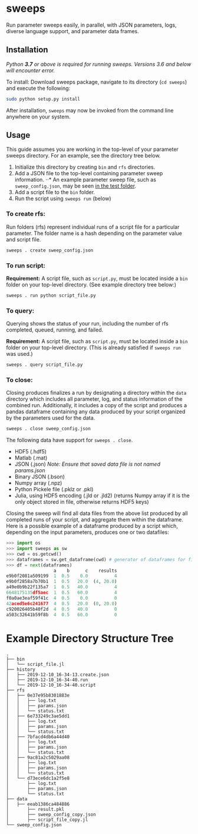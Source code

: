 # sweeps
Run parameter sweeps easily, in parallel, with JSON parameters, logs, diverse language support, and parameter data frames.

## Installation
*Python **3.7** or above is required for running sweeps. Versions 3.6 and below will encounter error.*

To install: Download sweeps package, navigate to its directory (`cd sweeps`) and execute the following:
```bash
sudo python setup.py install
```

After installation, `sweeps` may now be invoked from the command line anywhere on your system.

## Usage
This guide assumes you are working in the top-level of your parameter sweeps directory. For an example, see the directory tree below.
1. Initialize this directory by creating `bin` and `rfs` directories.
2. Add a JSON file to the top-level containing parameter sweep information.
⋅⋅* An example parameter sweep file, such as `sweep_config.json`, may be seen [in the test folder](https://github.com/brian-i/sweeps/blob/master/test/sweep.json).
3. Add a script file to the `bin` folder.
4. Run the script using `sweeps run` (below)

### To create rfs:
Run folders (rfs) represent individual runs of a script file for a particular parameter. The folder name is a hash depending on the parameter value and script file.

```bash
sweeps . create sweep_config.json
```

### To run script:
**Requirement:** A script file, such as `script.py`, must be located inside a `bin` folder on your top-level directory. (See example directory tree below:)
```bash
sweeps . run python script_file.py
```

### To query:
Querying shows the status of your run, including the number of rfs completed, queued, running, and failed.

**Requirement:** A script file, such as `script.py`, must be located inside a `bin` folder on your top-level directory. (This is already satisfied if `sweeps run` was used.)
```bash
sweeps . query script_file.py
```

### To close:
Closing produces finalizes a run by designating a directory within the `data` directory which
includes all parameter, log, and status information of the combined run. Additionally, it includes
a copy of the script and produces a pandas dataframe containing any data produced by your script organized by the parameters used for the data.

```bash
sweeps . close sweep_config.json
```

The following data have support for `sweeps . close`.
* HDF5 (.hdf5)
* Matlab (.mat)
* JSON (.json) *Note: Ensure that saved data file is not named params.json*
* Binary JSON (.bson)
* Numpy array (.npz)
* Python Pickele file (.pklz or .pkl)
* Julia, using HDF5 encoding (.jld or .jld2) (returns Numpy array if it is the only object stored in file, otherwise returns HDF5 keys)

Closing the sweep will find all data files from the above list produced by all completed runs of your script, and aggregate them within the dataframe. Here is a possible example of a dataframe produced by a script which, depending on the input parameters, produces one or two datafiles:

```python
>>> import os
>>> import sweeps as sw
>>> cwd = os.getcwd()
>>> dataframes = sw.get_dataframe(cwd) # generator of dataframes for finished runs
>>> df = next(dataframes)
                  a    b      c    results
e9b0f2081a509199  1  0.5    0.0          4
e9b0f2858a7b70b1  1  0.5   20.0  (4, 20.0)
a49e0b9b22f135a7  1  0.5   40.0          4
6648175135df5aec  1  0.5   60.0          4
f0a0ae3eaf59f41c  4  0.5    0.0          0
42aced5e6c241677  4  0.5   20.0  (0, 20.0)
c920026405b40f2d  4  0.5   40.0          0
a503c32641b59f8b  4  0.5   60.0          0
```

# Example Directory Structure Tree
```
.
├── bin
│   └── script_file.jl
├── history
│   ├── 2019-12-10_16-34-13.create.json
│   ├── 2019-12-10_16-34-40.run
│   └── 2019-12-10_16-34-40.script
├── rfs
│   ├── 0e37e95b8301883e
│   │   ├── log.txt
│   │   ├── params.json
│   │   └── status.txt
│   ├── 6e733249c3ae5dd1
│   │   ├── log.txt
│   │   ├── params.json
│   │   └── status.txt
│   ├── 7bfacd4db6a44d40
│   │   ├── log.txt
│   │   ├── params.json
│   │   └── status.txt
│   ├── 9ac81a2c5029aa08
│   │   ├── log.txt
│   │   ├── params.json
│   │   └── status.txt
│   └── d73ece6dc1a2f5e8
│       ├── log.txt
│       ├── params.json
│       └── status.txt
├── data
│   ├── eeab1386ca484886
│       ├── result.pkl
│       ├── sweep_config_copy.json
│       ├── script_file_copy.jl
└── sweep_config.json
```
